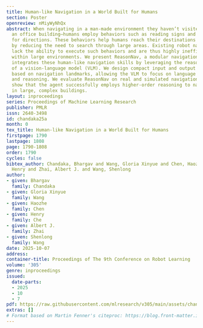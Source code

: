 ```yaml
---
title: Human-like Navigation in a World Built for Humans
section: Poster
openreview: nMiyWyNhQx
abstract: When navigating in a man-made environment they haven’t visited before—like
  an office building—humans employ behaviors such as reading signs and asking others
  for directions. These behaviors help humans reach their destinations efficiently
  by reducing the need to search through large areas. Existing robot navigation systems
  lack the ability to execute such behaviors and are thus highly inefficient at navigating
  within large environments. We present ReasonNav, a modular navigation system which
  integrates these human-like navigation skills by leveraging the reasoning capabilites
  of a vision-language model (VLM). We design compact input and output abstractions
  based on navigation landmarks, allowing the VLM to focus on language understanding
  and reasoning. We evaluate ReasonNav on real and simulated navigation tasks and
  show that the agent successfully employs higher-order reasoning to navigate efficiently
  in large, complex buildings.
layout: inproceedings
series: Proceedings of Machine Learning Research
publisher: PMLR
issn: 2640-3498
id: chandaka25a
month: 0
tex_title: Human-like Navigation in a World Built for Humans
firstpage: 1790
lastpage: 1808
page: 1790-1808
order: 1790
cycles: false
bibtex_author: Chandaka, Bhargav and Wang, Gloria Xinyue and Chen, Haozhe and Che,
  Henry and Zhai, Albert J. and Wang, Shenlong
author:
- given: Bhargav
  family: Chandaka
- given: Gloria Xinyue
  family: Wang
- given: Haozhe
  family: Chen
- given: Henry
  family: Che
- given: Albert J.
  family: Zhai
- given: Shenlong
  family: Wang
date: 2025-10-07
address:
container-title: Proceedings of The 9th Conference on Robot Learning
volume: '305'
genre: inproceedings
issued:
  date-parts:
  - 2025
  - 10
  - 7
pdf: https://raw.githubusercontent.com/mlresearch/v305/main/assets/chandaka25a/chandaka25a.pdf
extras: []
# Format based on Martin Fenner's citeproc: https://blog.front-matter.io/posts/citeproc-yaml-for-bibliographies/
---
```


